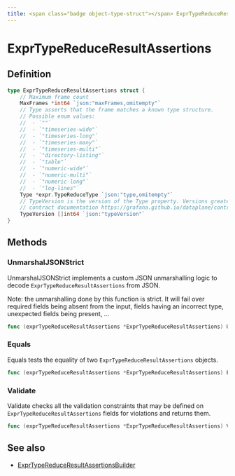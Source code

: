 ```yaml
---
title: <span class="badge object-type-struct"></span> ExprTypeReduceResultAssertions
---
```

# <span class="badge object-type-struct"></span> ExprTypeReduceResultAssertions

## Definition

```go
type ExprTypeReduceResultAssertions struct {
    // Maximum frame count
    MaxFrames *int64 `json:"maxFrames,omitempty"`
    // Type asserts that the frame matches a known type structure.
    // Possible enum values:
    //  - `""` 
    //  - `"timeseries-wide"` 
    //  - `"timeseries-long"` 
    //  - `"timeseries-many"` 
    //  - `"timeseries-multi"` 
    //  - `"directory-listing"` 
    //  - `"table"` 
    //  - `"numeric-wide"` 
    //  - `"numeric-multi"` 
    //  - `"numeric-long"` 
    //  - `"log-lines"` 
    Type *expr.TypeReduceType `json:"type,omitempty"`
    // TypeVersion is the version of the Type property. Versions greater than 0.0 correspond to the dataplane
    // contract documentation https://grafana.github.io/dataplane/contract/.
    TypeVersion []int64 `json:"typeVersion"`
}
```
## Methods

### <span class="badge object-method"></span> UnmarshalJSONStrict

UnmarshalJSONStrict implements a custom JSON unmarshalling logic to decode `ExprTypeReduceResultAssertions` from JSON.

Note: the unmarshalling done by this function is strict. It will fail over required fields being absent from the input, fields having an incorrect type, unexpected fields being present, …

```go
func (exprTypeReduceResultAssertions *ExprTypeReduceResultAssertions) UnmarshalJSONStrict(raw []byte) error
```

### <span class="badge object-method"></span> Equals

Equals tests the equality of two `ExprTypeReduceResultAssertions` objects.

```go
func (exprTypeReduceResultAssertions *ExprTypeReduceResultAssertions) Equals(other ExprTypeReduceResultAssertions) bool
```

### <span class="badge object-method"></span> Validate

Validate checks all the validation constraints that may be defined on `ExprTypeReduceResultAssertions` fields for violations and returns them.

```go
func (exprTypeReduceResultAssertions *ExprTypeReduceResultAssertions) Validate() error
```

## See also

 * <span class="badge builder"></span> [ExprTypeReduceResultAssertionsBuilder](./builder-ExprTypeReduceResultAssertionsBuilder.md)
